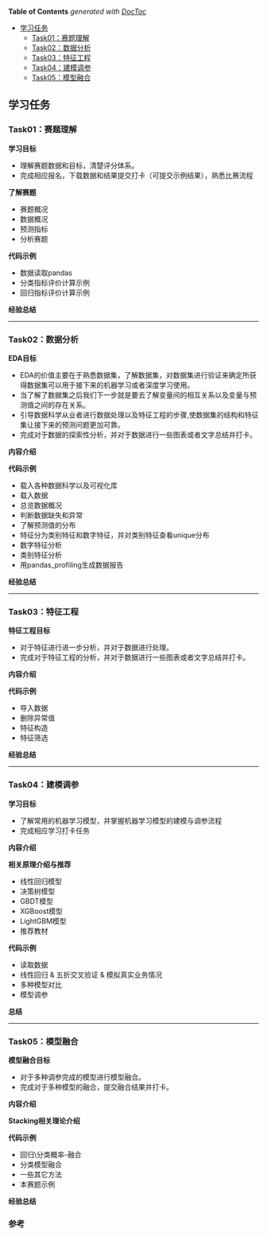 <!-- START doctoc generated TOC please keep comment here to allow auto update -->
<!-- DON'T EDIT THIS SECTION, INSTEAD RE-RUN doctoc TO UPDATE -->
**Table of Contents**  *generated with [DocToc](https://github.com/thlorenz/doctoc)*

- [学习任务](#%E5%AD%A6%E4%B9%A0%E4%BB%BB%E5%8A%A1)
  - [Task01：赛题理解](#task01%E8%B5%9B%E9%A2%98%E7%90%86%E8%A7%A3)
  - [Task02：数据分析](#task02%E6%95%B0%E6%8D%AE%E5%88%86%E6%9E%90)
  - [Task03：特征工程](#task03%E7%89%B9%E5%BE%81%E5%B7%A5%E7%A8%8B)
  - [Task04：建模调参](#task04%E5%BB%BA%E6%A8%A1%E8%B0%83%E5%8F%82)
  - [Task05：模型融合](#task05%E6%A8%A1%E5%9E%8B%E8%9E%8D%E5%90%88)

<!-- END doctoc generated TOC please keep comment here to allow auto update -->

## 学习任务

### Task01：赛题理解

**学习目标**

- 理解赛题数据和目标，清楚评分体系。
- 完成相应报名，下载数据和结果提交打卡（可提交示例结果），熟悉比赛流程

**了解赛题**

- 赛题概况
- 数据概况
- 预测指标
- 分析赛题

**代码示例**

- 数据读取pandas
- 分类指标评价计算示例
- 回归指标评价计算示例

**经验总结**

------

### Task02：数据分析

**EDA目标**

- EDA的价值主要在于熟悉数据集，了解数据集，对数据集进行验证来确定所获得数据集可以用于接下来的机器学习或者深度学习使用。
- 当了解了数据集之后我们下一步就是要去了解变量间的相互关系以及变量与预测值之间的存在关系。
- 引导数据科学从业者进行数据处理以及特征工程的步骤,使数据集的结构和特征集让接下来的预测问题更加可靠。
- 完成对于数据的探索性分析，并对于数据进行一些图表或者文字总结并打卡。

**内容介绍**

**代码示例**

- 载入各种数据科学以及可视化库
- 载入数据
- 总览数据概况
- 判断数据缺失和异常
- 了解预测值的分布
- 特征分为类别特征和数字特征，并对类别特征查看unique分布
- 数字特征分析
- 类别特征分析
- 用pandas_profiling生成数据报告

**经验总结**

------

### Task03：特征工程

**特征工程目标**

- 对于特征进行进一步分析，并对于数据进行处理。
- 完成对于特征工程的分析，并对于数据进行一些图表或者文字总结并打卡。

**内容介绍**

**代码示例**

- 导入数据
- 删除异常值
- 特征构造
- 特征筛选

**经验总结**

------

### Task04：建模调参

**学习目标**

- 了解常用的机器学习模型，并掌握机器学习模型的建模与调参流程
- 完成相应学习打卡任务

**内容介绍**

**相关原理介绍与推荐**

- 线性回归模型
- 决策树模型
- GBDT模型
- XGBoost模型
- LightGBM模型
- 推荐教材

**代码示例**

- 读取数据
- 线性回归 & 五折交叉验证 & 模拟真实业务情况
- 多种模型对比
- 模型调参

**总结**

------

### Task05：模型融合

**模型融合目标**

- 对于多种调参完成的模型进行模型融合。
- 完成对于多种模型的融合，提交融合结果并打卡。

**内容介绍**

**Stacking相关理论介绍**

**代码示例**

- 回归\分类概率-融合
- 分类模型融合
- 一些其它方法
- 本赛题示例

**经验总结**

### 参考
